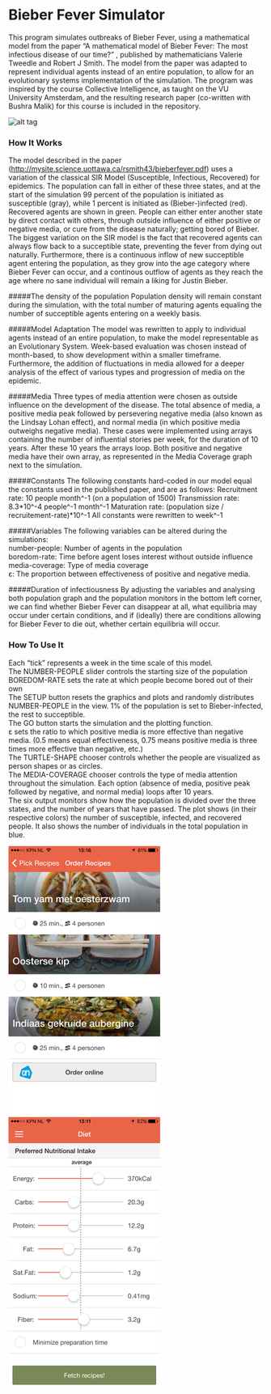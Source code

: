 # Bieber Fever Simulator
This program simulates outbreaks of Bieber Fever, using a mathematical model from the paper 
“A mathematical model of Bieber Fever: The most infectious disease of our time?” , published by 
mathematicians Valerie Tweedle and Robert J Smith. The model from the paper was adapted to represent individual agents
instead of an entire population, to allow for an evolutionary systems implementation of the simulation.
The program was inspired by the course Collective Intelligence, as taught on the VU University Amsterdam, and the resulting research paper (co-written with Bushra Malik) for this course is included in the repository.
<br>

![alt tag](/../screenshots/SQ3nsBS5IR.gif?raw=true)

### How It Works
The model described in the paper (http://mysite.science.uottawa.ca/rsmith43/bieberfever.pdf) uses a variation of the classical SIR Model (Susceptible, Infectious, Recovered) for epidemics. The population can fall in either of these three states, and at the start of the simulation 99 percent of the population is initiated as susceptible (gray), while 1 percent is initiated as (Bieber-)infected (red). Recovered agents are shown in green. People can either enter another state by direct contact with others, through outside influence of either positive or negative media, or cure from the disease naturally; getting bored of Bieber. The biggest variation on the SIR model is the fact that recovered agents can always flow back to a succeptible state, preventing the fever from dying out naturally. Furthermore, there is a continuous inflow of new succeptible agent entering the population, as they grow into the age category where Bieber Fever can occur, and a continous outflow of agents as they reach the age where no sane individual will remain a liking for Justin Bieber.

#####The density of the population
Population density will remain constant during the simulation, with the total number of maturing agents equaling the number of succeptible agents entering on a weekly basis.

#####Model Adaptation
The model was rewritten to apply to individual agents instead of an entire population, to make the model representable as an Evolutionary System. Week-based evaluation was chosen instead of month-based, to show development within a smaller timeframe. Furthermore, the addition of fluctuations in media allowed for a deeper analysis of the effect of various types and progression of media on the epidemic.

#####Media
Three types of media attention were chosen as outside influence on the development of the disease. 
The total absence of media, a positive media peak followed by persevering negative media (also known as the Lindsay Lohan effect), and normal media (in which positive media outweighs negative media). 
These cases were implemented using arrays containing the number of influential stories per week, for the duration of 10 years. After these 10 years the arrays loop. Both positive and negative media have their own array, as represented in the Media Coverage graph next to the simulation.

#####Constants
The following constants hard-coded in our model equal the constants used in the published paper, and are as follows:
Recruitment rate: 10 people month^-1 (on a population of 1500) 
Transmission rate: 8.3*10^-4 people^-1 month^-1 
Maturation rate: (population size / recruitement-rate)*10^-1
All constants were rewritten to week^-1

#####Variables
The following variables can be altered during the simulations:<br>
number-people: Number of agents in the population <br>
boredom-rate: Time before agent loses interest without outside influence <br>
media-coverage: Type of media coverage <br>
ε: The proportion between effectiveness of positive and negative media.

#####Duration of infectiousness
By adjusting the variables and analysing both population graph and the population monitors in the bottom left corner, we can find whether Bieber Fever can disappear at all, what equilibria may occur under certain conditions, and if (ideally) there are conditions allowing for Bieber Fever to die out, whether certain equilibria will occur.
<br>
### How To Use It
Each “tick” represents a week in the time scale of this model.<br>
The NUMBER-PEOPLE slider controls the starting size of the population<br>
BOREDOM-RATE sets the rate at which people become bored out of their own<br>
The SETUP button resets the graphics and plots and randomly distributes NUMBER-PEOPLE in the view. 1% of the population is set to Bieber-infected, the rest to succeptible.<br>
The GO button starts the simulation and the plotting function.<br>
ε sets the ratio to which positive media is more effective than negative media. (0.5 means equal effectiveness, 0.75 means positive media is three times more effective than negative, etc.)<br>
The TURTLE-SHAPE chooser controls whether the people are visualized as person shapes or as circles.<br>
The MEDIA-COVERAGE chooser controls the type of media attention throughout the simulation. Each option (absence of media, positive peak followed by negative, and normal media) loops after 10 years.<br>
The six output monitors show how the population is divided over the three states, and the number of years that have passed. The plot shows (in their respective colors) the number of susceptible, infected, and recovered people. It also shows the number of individuals in the total population in blue.<br>


![alt tag](https://github.com/Nedervino/Quesine-App/blob/master/screenshots/screenshot1.png)
![alt tag](https://github.com/Nedervino/Quesine-App/blob/master/screenshots/screenshot3.png)
